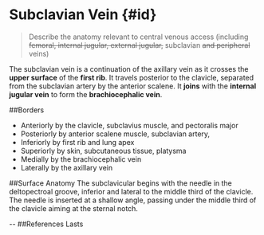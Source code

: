 # Subclavian Vein {#id}
> Describe the anatomy relevant to central venous access (including ~~femoral, internal jugular, external jugular,~~ subclavian ~~and peripheral~~ veins)

The subclavian vein is a continuation of the axillary vein as it crosses the **upper surface** of the **first rib**. It travels posterior to the clavicle, separated from the subclavian artery by the anterior scalene. It **joins** with the **internal jugular vein** to form the **brachiocephalic vein**.


##Borders
* Anteriorly by the clavicle, subclavius muscle, and pectoralis major
* Posteriorly by anterior scalene muscle, subclavian artery,
* Inferiorly by first rib and lung apex
* Superiorly by skin, subcutaneous tissue, platysma
* Medially by the brachiocephalic vein
* Laterally by the axillary vein

##Surface Anatomy
The subclavicular begins with the needle in the deltopectroal groove, inferior and lateral to the middle third of the clavicle. The needle is inserted at a shallow angle, passing under the middle third of the clavicle aiming at the sternal notch.


--
##References
Lasts